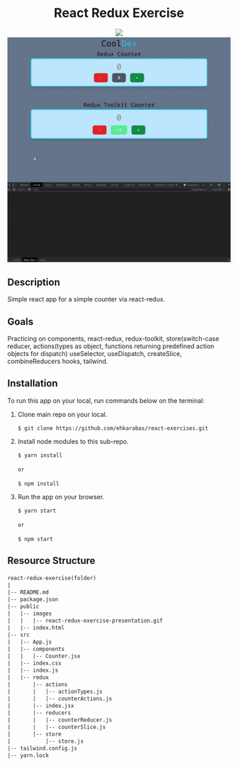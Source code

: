 <div align=center>
	<h1>React Redux Exercise</h1>
</div>

<div align="center">
	<a href="https://react-redux-exercise-ehkarabas.netlify.app/">
		<img src="https://img.shields.io/badge/live-%23.svg?&style=for-the-badge&logo=www&logoColor=white%22&color=black">
	</a>
	<br>
	<img src="./public/images/react-redux-exercise-presentation.gif"/>
</div>

## Description

Simple react app for a simple counter via react-redux.

## Goals

Practicing on components, react-redux, redux-toolkit, store(switch-case reducer, actions(types as object, functions returning predefined action objects for dispatch) useSelector, useDispatch, createSlice, combineReducers hooks, tailwind.

## Installation

To run this app on your local, run commands below on the terminal:

1. Clone main repo on your local.
    ```shell
    $ git clone https://github.com/ehkarabas/react-exercises.git
    ```

2. Install node modules to this sub-repo.
    ```shell
    $ yarn install
    
    or

    $ npm install
    ```

3. Run the app on your browser.
    ```shell
    $ yarn start
    
    or

    $ npm start
    ```

## Resource Structure 

```
react-redux-exercise(folder)
|
|-- README.md
|-- package.json
|-- public
|   |-- images
|   |   |-- react-redux-exercise-presentation.gif
|   |-- index.html
|-- src
|   |-- App.js
|   |-- components
|   |   |-- Counter.jsx
|   |-- index.css
|   |-- index.js
|   |-- redux
|       |-- actions
|       |   |-- actionTypes.js
|       |   |-- counterActions.js
|       |-- index.jsx
|       |-- reducers
|       |   |-- counterReducer.js
|       |   |-- counterSlice.js
|       |-- store
|           |-- store.js
|-- tailwind.config.js
|-- yarn.lock
```


